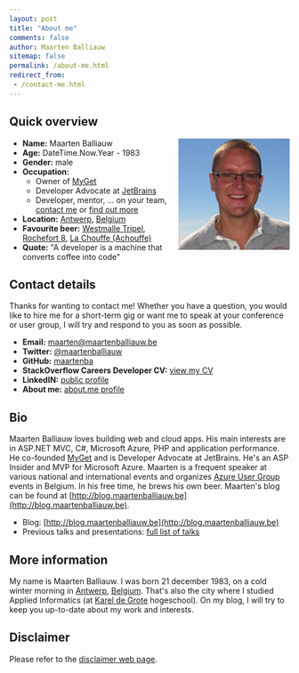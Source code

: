 ```yaml
---
layout: post
title: "About me"
comments: false
author: Maarten Balliauw
sitemap: false
permalink: /about-me.html
redirect_from:
 - /contact-me.html
---
```


## Quick overview

<a href="/images/maarten-400x400_1.jpg"><img width="200" height="200" title="maarten-400x400" align="right" style="border: 0px currentColor; border-image: none; padding-top: 0px; padding-right: 0px; padding-left: 0px; float: right; display: inline; background-image: none;" alt="maarten-400x400" src="/images/maarten-400x400_thumb_1.jpg" border="0"></a>
 
* **Name:** Maarten Balliauw  
* **Age:** DateTime.Now.Year - 1983  
* **Gender:** male  
* **Occupation:**
	* Owner of [MyGet](http://www.myget.org)
	* Developer Advocate at [JetBrains](http://www.jetbrains.com)
	* Developer, mentor, ... on your team, [contact me](mailto:mailto:maarten@maartenballiauw.be) or [find out more](/hire-me.html)
* **Location:** [Antwerp](http://en.wikipedia.org/wiki/Antwerp), [Belgium](http://en.wikipedia.org/wiki/Belgium)
* **Favourite beer:** [Westmalle Tripel](http://www.trappistwestmalle.be/en/page/tripel.aspx), [Rochefort 8](http://en.wikipedia.org/wiki/Brasserie_de_Rochefort), [La Chouffe (Achouffe)](http://en.wikipedia.org/wiki/Brasserie_d%27Achouffe)
* **Quote:** "A developer is a machine that converts coffee into code" 

## Contact details

Thanks for wanting to contact me! Whether you have a question, you would like to hire me for a short-term gig or want me to speak at your conference or user group, I will try and respond to you as soon as possible.

* **Email:** [maarten@maartenballiauw.be](mailto:maarten@maartenballiauw.be)
* **Twitter:** [@maartenballiauw](https://twitter.com/maartenballiauw)
* **GitHub:** [maartenba](https://github.com/maartenba)
* **StackOverflow Careers Developer CV:** [view my CV](http://stackoverflow.com/cv/maartenballiauw)
* **LinkedIN:** [public profile](http://www.linkedin.com/in/maartenballiauw)
* **About me:** [about.me profile](http://about.me/maartenballiauw)

## Bio

Maarten Balliauw loves building web and cloud apps. His main interests are in ASP.NET MVC, C#, Microsoft Azure, PHP and application performance. He co-founded [MyGet](http://www.myget.org) and is Developer Advocate at JetBrains. He's an ASP Insider and  MVP for Microsoft Azure. Maarten is a frequent speaker at various national and international events and organizes [Azure User Group](http://www.azug.be) events in Belgium. In his free time, he brews his own beer. Maarten's blog can be found at [http://blog.maartenballiauw.be](http://blog.maartenballiauw.be).

* Blog: [http://blog.maartenballiauw.be](http://blog.maartenballiauw.be)
* Previous talks and presentations: [full list of talks](/talks-presentations.html)

## More information

My name is Maarten Balliauw. I was born 21 december 1983, on a cold winter morning in [Antwerp](http://en.wikipedia.org/wiki/Antwerp), [Belgium](http://en.wikipedia.org/wiki/Belgium). That's also the city where I studied Applied Informatics (at [Karel de Grote](http://www.kdg.be/) hogeschool). On my blog, I will try to keep you up-to-date about my work and interests.

## Disclaimer

Please refer to the [disclaimer web page](/disclaimer.html).
